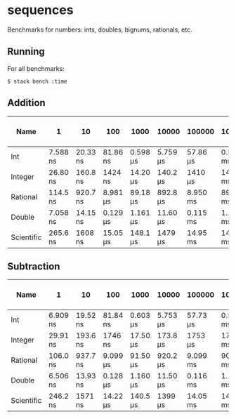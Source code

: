 # sequences

Benchmarks for numbers: ints, doubles, bignums, rationals, etc.

## Running

For all benchmarks:

    $ stack bench :time

<!-- RESULTS -->

## Addition

|Name|1|10|100|1000|10000|100000|1000000|1 % 1|10 % 1|100 % 1|1000 % 1|10000 % 1|100000 % 1|1000000 % 1|1.0|10.0|100.0|1000.0|10000.0|100000.0|1000000.0|
|---|---|---|---|---|---|---|---|---|---|---|---|---|---|---|---|---|---|---|---|---|---|
|Int|7.588 ns|20.33 ns|81.86 ns|0.598 μs|5.759 μs|57.86 μs|0.577 ms|
|Integer|26.80 ns|160.8 ns|1424 ns|14.20 μs|140.2 μs|1410 μs|14.23 ms|
|Rational|114.5 ns|920.7 ns|8.981 μs|89.18 μs|892.8 μs|8.950 ms|89.49 ms|
|Double|7.058 ns|14.15 ns|0.129 μs|1.161 μs|11.60 μs|0.115 ms|1.156 ms|
|Scientific|265.6 ns|1608 ns|15.05 μs|148.1 μs|1479 μs|14.95 ms|147.6 ms|

## Subtraction

|Name|1|10|100|1000|10000|100000|1000000|1 % 1|10 % 1|100 % 1|1000 % 1|10000 % 1|100000 % 1|1000000 % 1|1.0|10.0|100.0|1000.0|10000.0|100000.0|1000000.0|
|---|---|---|---|---|---|---|---|---|---|---|---|---|---|---|---|---|---|---|---|---|---|
|Int|6.909 ns|19.52 ns|81.84 ns|0.603 μs|5.753 μs|57.73 μs|0.574 ms|
|Integer|29.91 ns|193.6 ns|1746 ns|17.50 μs|173.8 μs|1753 μs|17.47 ms|
|Rational|106.0 ns|937.7 ns|9.099 μs|91.50 μs|920.2 μs|9.099 ms|90.76 ms|
|Double|6.506 ns|13.93 ns|0.128 μs|1.160 μs|11.50 μs|0.116 ms|1.151 ms|
|Scientific|246.2 ns|1571 ns|14.22 μs|140.5 μs|1399 μs|14.05 ms|141.1 ms|

